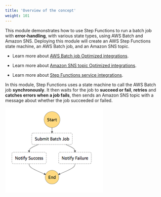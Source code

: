 ```yaml
---
title: 'Overview of the concept'
weight: 101
---
```


This module demonstrates how to use Step Functions to run a batch job with **error-handling**, with various state types, using AWS Batch and Amazon SNS. Deploying this module will create an AWS Step Functions state machine, an AWS Batch job, and an Amazon SNS topic.

- Learn more about [AWS Batch job Optimized integrations](https://docs.aws.amazon.com/step-functions/latest/dg/connect-batch.html).

- Learn more about [Amazon SNS topic Optimized integrations](https://docs.aws.amazon.com/step-functions/latest/dg/connect-sns.html).

- Learn more about [Step Functions service integrations](https://docs.aws.amazon.com/step-functions/latest/dg/concepts-service-integrations.html).


In this module, Step Functions uses a state machine to call the AWS Batch job **synchronously**. It then waits for the job to **succeed or fail**, **retries** and **catches errors when a job fails**, then sends an Amazon SNS topic with a message about whether the job succeeded or failed.

![Flowchart](/static/img/module-10/error-handling-module10-1.png)